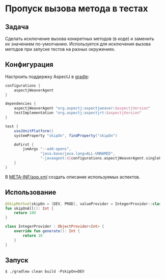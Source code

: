 # Пропуск вызова метода в тестах

## Задача

Сделать исключение вызова конкретных методов (в коде) и заменить их значением по-умолчанию.
Используется для исключения вызова методов при запуске тестов на разных окружениях.

## Конфигурация

Настроить поддержку AspectJ в [gradle](build.gradle):

```groovy
configurations {
    aspectjWeaverAgent
}

dependencies {
    aspectjWeaverAgent "org.aspectj:aspectjweaver:$aspectjVersion"
    testImplementation "org.aspectj:aspectjrt:$aspectjVersion"
}

test {
    useJUnitPlatform()
    systemProperty "skipOn", findProperty("skipOn")

    doFirst {
        jvmArgs "--add-opens",
                "java.base/java.lang=ALL-UNNAMED",
                "-javaagent:${configurations.aspectjWeaverAgent.singleFile}"
    }
}
```

В [META-INF/aop.xml](src/main/resources/META-INF/aop.xml) создать описание используемых аспектов.

## Использование

```kotlin
@SkipMethod(skipOn = [DEV, PROD], valueProvider = IntegerProvider::class)
fun skipOnAll(): Int {
    return 100
}

class IntegerProvider : ObjectProvider<Int> {
    override fun generate(): Int {
        return 10
    }
}
```

## Запуск

```shell
$ ./gradlew clean build -PskipOn=DEV
```